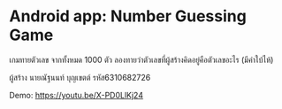 # Android app: Number Guessing Game
เกมทายตัวเลข จากทั้งหมด 1000 ตัว ลองทายว่าตัวเลขที่ผู้สร้างคิดอยู่คือตัวเลขอะไร (มีคำใบ้ไห้)

ผู้สร้าง นายณัฐนนท์ บุญเขตต์ รหัส6310682726

Demo: https://youtu.be/X-PD0LlKj24
